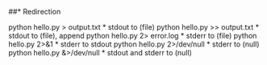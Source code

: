 ##* Redirection

python hello.py > output.txt   * stdout to (file)
python hello.py >> output.txt  * stdout to (file), append
python hello.py 2> error.log   * stderr to (file)
python hello.py 2>&1           * stderr to stdout
python hello.py 2>/dev/null    * stderr to (null)
python hello.py &>/dev/null    * stdout and stderr to (null)

